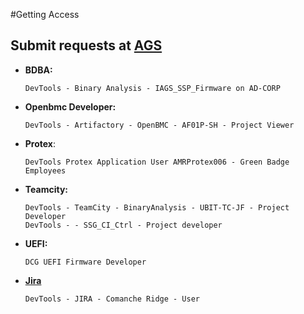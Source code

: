 #Getting Access

## Submit requests at [AGS](https://ags.intel.com/identityiq/home.jsf)

* **BDBA:**

  ```
  DevTools - Binary Analysis - IAGS_SSP_Firmware on AD-CORP
  ```

+ **Openbmc Developer:**

  ```
  DevTools - Artifactory - OpenBMC - AF01P-SH - Project Viewer
  ```

+ **Protex**: 

  ```
  DevTools Protex Application User AMRProtex006 - Green Badge Employees
  ```

* **Teamcity:** 

  ```
  DevTools - TeamCity - BinaryAnalysis - UBIT-TC-JF - Project Developer
  DevTools - - SSG_CI_Ctrl - Project developer
  ```

+ **UEFI:** 

  ```
  DCG UEFI Firmware Developer
  ```

+ [**Jira** ](https://jira.devtools.intel.com/)

  ```
  DevTools - JIRA - Comanche Ridge - User
  ```

  
